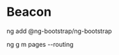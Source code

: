 # Beacon

 <!-- Installation for Angular CLI -->

ng add @ng-bootstrap/ng-bootstrap

 <!-- Create modules with routing file CMD -->

ng g m pages --routing
